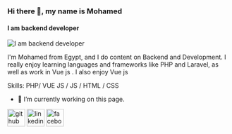 ### Hi there 👋, my name is Mohamed
#### I am backend developer 
![I am backend developer ](https://arturssmirnovs.github.io/github-profile-readme-generator/images/banner.png)

I'm Mohamed from Egypt, and I do content on Backend and Development. I really enjoy learning languages and frameworks like PHP and Laravel, as well as work in Vue js . I also enjoy Vue js 

Skills: PHP/ VUE JS / JS / HTML / CSS

- 🔭 I’m currently working on this page. 


[<img src='https://cdn.jsdelivr.net/npm/simple-icons@3.0.1/icons/github.svg' alt='github' height='40'>](https://github.com/mohamedkhaled2000)  [<img src='https://cdn.jsdelivr.net/npm/simple-icons@3.0.1/icons/linkedin.svg' alt='linkedin' height='40'>](https://www.linkedin.com/in/https://www.linkedin.com/in/mohamed-khaled-46b007226//)  [<img src='https://cdn.jsdelivr.net/npm/simple-icons@3.0.1/icons/facebook.svg' alt='facebook' height='40'>](https://www.facebook.com/https://www.facebook.com/profile.php?id=100007058855287)  

